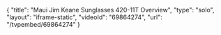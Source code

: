 {
    "title": "Maui Jim Keane Sunglasses 420-11T Overview",
    "type": "solo",
    "layout": "iframe-static",
    "videoId": "69864274",
    "url": "\/tvpembed\/69864274"
}